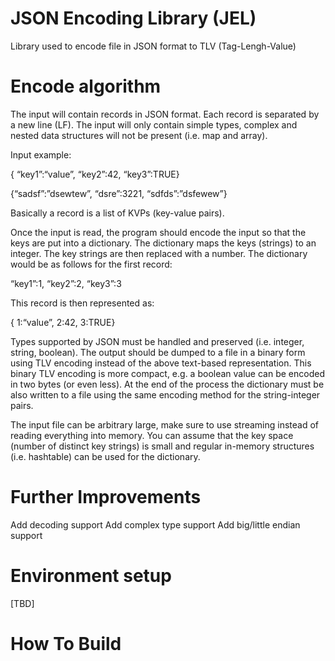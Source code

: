 # JSON Encoding Library (JEL)
Library used to encode file in JSON format to TLV (Tag-Lengh-Value)

# Encode algorithm
The input will contain records in JSON format. Each record is separated by a new line (LF). The input will only contain simple types, complex and nested data structures will not be present (i.e. map and array).

Input example:

{ “key1”:“value”, “key2”:42, “key3”:TRUE}

{“sadsf”:”dsewtew”, “dsre”:3221, “sdfds”:”dsfewew”}

Basically a record is a list of KVPs (key-value pairs).

Once the input is read, the program should encode the input so that the keys are put into a dictionary. The dictionary maps the keys (strings) to an integer. The key strings are then replaced with a number.
The dictionary would be as follows for the first record:

“key1”:1, “key2”:2, “key3”:3

This record is then represented as:

{ 1:“value”, 2:42, 3:TRUE}

Types supported by JSON must be handled and preserved (i.e. integer, string, boolean).  The output should be dumped to a file in a binary form using TLV encoding instead of the above text-based representation. This binary TLV encoding is more compact, e.g. a boolean value can be encoded in two bytes (or even less).
 At the end of the process the dictionary must be also written to a file using the same encoding method for the string-integer pairs.

The input file can be arbitrary large, make sure to use streaming instead of reading everything into memory. You can assume that the key space (number of distinct key strings) is small and regular in-memory structures (i.e. hashtable) can be used for the dictionary.


# Further Improvements
Add decoding support
Add complex type support
Add big/little endian support

# Environment setup
[TBD]

# How To Build
